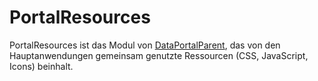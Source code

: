 # PortalResources

PortalResources ist das Modul von [DataPortalParent](../Readme.md), das von den Hauptanwendungen gemeinsam genutzte Ressourcen (CSS, JavaScript, Icons) beinhalt.
